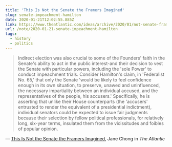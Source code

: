 ```yaml
---
title: 'This Is Not the Senate the Framers Imagined'
slug: senate-impeachment-hamilton
date: 2020-01-21T12:02:55.885Z
link: https://www.theatlantic.com/ideas/archive/2020/01/not-senate-framers-imagined/605017/
url: /note/2020-01-21-senate-impeachment-hamilton
tags:
  - history
  - politics
---
```


> Indirect election was also crucial to some of the Founders' faith in the Senate's ability to act in the public interest-and their decision to vest the Senate with particular powers, including the 'sole Power' to conduct impeachment trials. Consider Hamilton's claim, in 'Federalist No. 65,' that only the Senate 'would be likely to feel confidence enough in its own situation, to preserve, unawed and uninfluenced, the necessary impartiality between an individual accused, and the representatives of the people, his accusers.' Specifically, he is asserting that unlike their House counterparts (the 'accusers' entrusted to render the equivalent of a presidential indictment), individual senators could be expected to issue fair judgments because their selection by fellow political professionals, for relatively long, six-year terms, insulated them from the vicissitudes and foibles of popular opinion.

&mdash; [This Is Not the Senate the Framers Imagined](https://www.theatlantic.com/ideas/archive/2020/01/not-senate-framers-imagined/605017/), Jane Chong in _The Atlantic_
